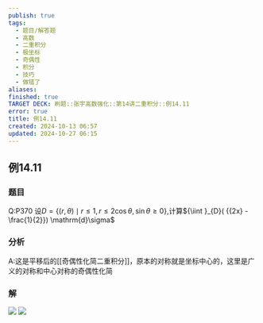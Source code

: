 ```yaml
---
publish: true
tags:
  - 题目/解答题
  - 高数
  - 二重积分
  - 极坐标
  - 奇偶性
  - 积分
  - 技巧
  - 做错了
aliases: 
finished: true
TARGET DECK: 刷题::张宇高数强化::第14讲二重积分::例14.11
error: true
title: 例14.11
created: 2024-10-13 06:57
updated: 2024-10-27 06:15
---
```

## 例14.11
### 题目
Q:P370 设$D = \{ ( {r,\theta }) \mid r \leq 1, r \leq 2\cos \theta ,\sin \theta \geq 0\}$,计算${\iint }_{D}( {{2x} - \frac{1}{2}}) \mathrm{d}\sigma$
### 分析
A:这是平移后的[[奇偶性化简二重积分]]，原本的对称就是坐标中心的，这里是广义的对称和中心对称的奇偶性化简
### 解
![](https://img.hwenyi.live/202410271414021.webp)
![](https://img.hwenyi.live/202410271414408.webp)


 